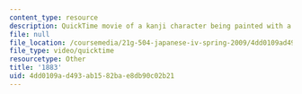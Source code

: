 ```yaml
---
content_type: resource
description: QuickTime movie of a kanji character being painted with a brush.
file: null
file_location: /coursemedia/21g-504-japanese-iv-spring-2009/4dd0109ad493ab1582bae8db90c02b21_1883.mov
file_type: video/quicktime
resourcetype: Other
title: '1883'
uid: 4dd0109a-d493-ab15-82ba-e8db90c02b21
---
```

